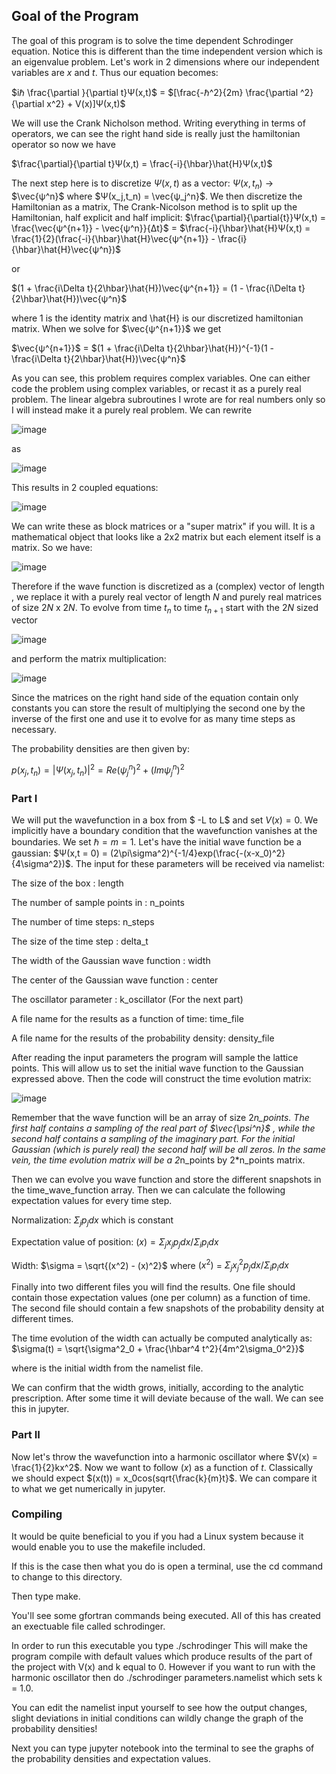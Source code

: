 ## Goal of the Program 
The goal of this program is to solve the time dependent Schrodinger equation. Notice this is different than the time independent version 
which is an eigenvalue problem. 
Let's work in 2 dimensions where our independent variables are $x$ and $t$. Thus our equation becomes: 

$iℏ \frac{\partial }{\partial t}Ψ(x,t)$ = $[\frac{-ℏ^2}{2m} \frac{\partial ^2}{\partial x^2} + V(x)]Ψ(x,t)$ 

We will use the Crank Nicholson method. Writing everything in terms of operators, we can see the right hand side 
is really just the hamiltonian operator so now we have 

$\frac{\partial}{\partial t}Ψ(x,t) = \frac{-i}{\hbar}\hat{H}Ψ(x,t)$ 

The next step here is to discretize $Ψ(x,t)$ as a vector: $Ψ(x,t_n)$ -> $\vec{ψ^n}$ where $Ψ(x_j,t_n) = \vec{ψ_j^n}$. We then discretize the Hamiltonian as a matrix,  The Crank-Nicolson method is to split up the Hamiltonian, half explicit and half implicit: $\frac{\partial}{\partial{t}}Ψ(x,t) = \frac{\vec{ψ^{n+1}} - \vec{ψ^n}}{Δt}$ = 
$\frac{-i}{\hbar}\hat{H}Ψ(x,t) = \frac{1}{2}(\frac{-i}{\hbar}\hat{H}\vec{ψ^{n+1}} - \frac{i}{\hbar}\hat{H}\vec{ψ^n})$ 

or 

$(1 + \frac{i\Delta t}{2\hbar}\hat{H})\vec{ψ^{n+1}} = (1 - \frac{i\Delta t}{2\hbar}\hat{H})\vec{ψ^n}$

where $1$ is the identity matrix and \hat{H} is our discretized hamiltonian matrix. When we solve for $\vec{ψ^{n+1}}$ we get 

$\vec{ψ^{n+1}}$ = $(1 + \frac{i\Delta t}{2\hbar}\hat{H})^{-1}(1 - \frac{i\Delta t}{2\hbar}\hat{H})\vec{ψ^n}$


As you can see, this problem requires complex variables. One can either code the problem using complex variables, or recast it as a purely real problem. 
The linear algebra subroutines I wrote are for real numbers only so I will instead make it a purely real problem. 
We can rewrite 

![image](https://user-images.githubusercontent.com/89489977/211677597-466f7cca-4cdc-4a45-a1e6-304034dbf09a.png)

as 

![image](https://user-images.githubusercontent.com/89489977/211677641-ae9f98ff-20a0-4292-aa4d-90c330de6510.png)

This results in 2 coupled equations: 

![image](https://user-images.githubusercontent.com/89489977/211677721-efa1b199-5070-48f2-af31-ce3cd7237194.png)

We can write these as block matrices or a "super matrix" if you will. It is a mathematical object that looks like a 
2x2 matrix but each element itself is a matrix. So we have: 

![image](https://user-images.githubusercontent.com/89489977/211678065-c08acd72-ebd6-4caa-bf84-4d401cd01514.png)

Therefore if the wave function is discretized as a (complex) vector of length , we replace it with a purely real vector of length $N$ 
and purely real matrices of size $2N$ x $2N$. To evolve from time $t_n$ to time $t_{n+1}$ start with the $2N$ sized vector 

![image](https://user-images.githubusercontent.com/89489977/211685816-763c63c9-a8ca-4625-b307-fdfc7c25d08e.png) 

and perform the matrix multiplication: 

![image](https://user-images.githubusercontent.com/89489977/211686079-8f2ddd1b-49d3-413d-963b-6c3567128ff2.png)

Since the matrices on the right hand side of the equation contain only constants you can store the result of multiplying the second one by the inverse of the first one and use it to evolve for as many time steps as necessary. 

The probability densities are then given by: 

$p(x_j, t_n) = |Ψ(x_j,t_n)|^2 = Re(\psi_j^n)^2 + (Im \psi_j^n)^2$ 

### Part I 

We will put the wavefunction in a box from $ -L to L$ and set $V(x) = 0$. We implicitly have a boundary condition that the wavefunction vanishes at the boundaries. 
We set $\hbar = m = 1$. Let's have the initial wave function be a gaussian: $Ψ(x,t = 0) = (2\pi\sigma^2)^{-1/4}exp(\frac{-(x-x_0)^2}{4\sigma^2})$. 
The input for these parameters will be received via namelist: 

The size of the box : length

The number of sample points in : n_points

The number of time steps: n_steps

The size of the time step : delta_t

The width of the Gaussian wave function : width

The center of the Gaussian wave function : center

The oscillator parameter : k_oscillator (For the next part)

A file name for the results as a function of time: time_file

A file name for the results of the probability density: density_file 

After reading the input parameters the program will sample the lattice points. This will allow us to set the initial wave function to the Gaussian expressed above. Then the code will construct the time evolution matrix: 

![image](https://user-images.githubusercontent.com/89489977/211687072-6b545be5-3afe-461d-aad4-4ae4abe84764.png)

Remember that the wave function will be an array of size 2*n_points. The first half contains a sampling of the real part of $\vec{\psi^n}$ , while the second half contains a sampling of the imaginary part. For the initial Gaussian (which is purely real) the second half will be all zeros. In the same vein, the time evolution matrix will be a 2*n_points by 2*n_points matrix. 

Then we can evolve you wave function and store the different snapshots in the time_wave_function array. 
Then we can calculate the following expectation values for every time step. 

Normalization: $\Sigma_j p_j dx$ which is constant 

Expectation value of position: $(x) = \Sigma_j x_j p_j dx/\Sigma_i p_i dx$

Width: $\sigma = \sqrt{(x^2) - (x)^2}$ where $(x^2)$ = $\Sigma_j  x^2_j p_j dx/\Sigma_i p_i dx$

Finally into two different files you will find the results. One file should contain those expectation values (one per column) as a function of time. The second file should contain a few snapshots of the probability density  at different times. 

The time evolution of the width can actually be computed analytically as: 
$\sigma(t) = \sqrt{\sigma^2_0 + \frac{\hbar^4 t^2}{4m^2\sigma_0^2}}$ 

where  is the initial width from the namelist file.

We can confirm that the width grows, initially, according to the analytic prescription. After some time it will deviate because of the wall. We can 
see this in jupyter.

### Part II 
Now let's throw the wavefunction into a harmonic oscillator where $V(x) = \frac{1}{2}kx^2$. Now we want to follow 
$(x)$ as a function of $t$. Classically we should expect $(x(t)) = x_0cos(sqrt{\frac{k}{m}t}$. We can compare it to what 
we get numerically in jupyter. 

### Compiling 
It would be quite beneficial to you if you had a Linux system because it would enable you to use the makefile included.

If this is the case then what you do is open a terminal, use the cd command to change to this directory.

Then type make.

You'll see some gfortran commands being executed. All of this has created an exectuable file called schrodinger.

In order to run this executable you type ./schrodinger This will make the program compile with default values which produce results of the part of the project with V(x) and k equal to 0. However if you want to run with the harmonic oscillator then do ./schrodinger parameters.namelist which sets k = 1.0.

You can edit the namelist input yourself to see how the output changes, slight deviations in initial conditions can wildly change the graph of the probability densities!

Next you can type jupyter notebook into the terminal to see the graphs of the probability densities and expectation values.
